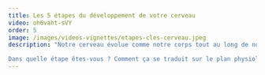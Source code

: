 ```yaml
---
title: Les 5 étapes du développement de votre cerveau
video: oh6vaht-sVY
order: 5
image: /images/videos-vignettes/etapes-cles-cerveau.jpeg
description: "Notre cerveau évolue comme notre corps tout au long de notre vie. On distingue 5 étapes clefs de son développement.

Dans quelle étape êtes-vous ? Comment ça se traduit sur le plan physiologique ? Préparez-vous à être surpris par les étonnantes capacités votre cerveau !"
---
```

